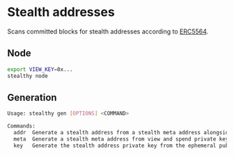 # Stealth addresses

Scans committed blocks for stealth addresses according to [ERC5564](https://eips.ethereum.org/EIPS/eip-5564).

## Node

```bash
export VIEW_KEY=0x...
stealthy node
```

## Generation

```bash
Usage: stealthy gen [OPTIONS] <COMMAND>

Commands:
  addr  Generate a stealth address from a stealth meta address alongside an optional encrypted note
  meta  Generate a stealth meta address from view and spend private keys
  key   Generate the stealth address private key from the ephemeral public key and view & spend private keys
```
